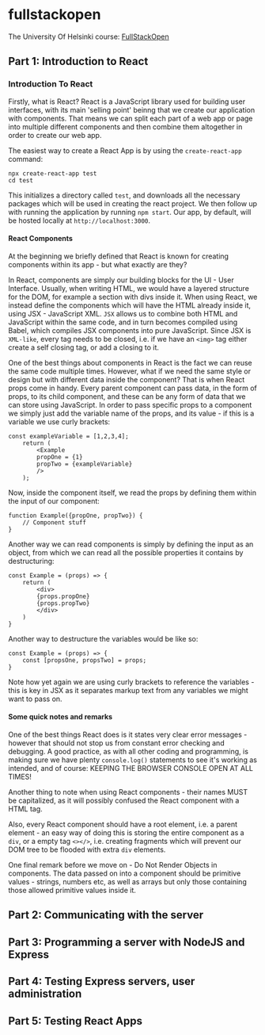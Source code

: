 # fullstackopen

The University Of Helsinki course: [FullStackOpen](https://fullstackopen.com/)

## Part 1: Introduction to React

### Introduction To React

Firstly, what is React? React is a JavaScript library used for building user interfaces, with its main 'selling point' beinng that we create our application with components.
That means we can split each part of a web app or page into multiple different components and then combine them altogether in order to create our web app.

The easiest way to create a React App is by using the `create-react-app` command:

```
npx create-react-app test
cd test
```

This initializes a directory called `test`, and downloads all the necessary packages which will be used in creating the react project.
We then follow up with running the application by running `npm start`. Our app, by default, will be hosted locally at `http://localhost:3000`.

#### React Components

At the beginning we briefly defined that React is known for creating components within its app - but what exactly are they?

In React, components are simply our building blocks for the UI - User Interface. Usually, when writing HTML, we would have a layered structure for the DOM, for example a section with divs inside it.
When using React, we instead define the components which will have the HTML already inside it, using JSX - JavaScript XML.
`JSX` allows us to combine both HTML and JavaScript within the same code, and in turn becomes compiled using Babel, which compiles JSX components into pure JavaScript.
Since JSX is `XML-like`, every tag needs to be closed, i.e. if we have an `<img>` tag either create a self closing tag, or add a closing to it.

One of the best things about components in React is the fact we can reuse the same code multiple times.
However, what if we need the same style or design but with different data inside the component?
That is when React props come in handy.
Every parent component can pass data, in the form of props, to its child component, and these can be any form of data that we can store using JavaScript.
In order to pass specific props to a component we simply just add the variable name of the props, and its value - if this is a variable we use curly brackets:

```JS
const exampleVariable = [1,2,3,4];
    return (
        <Example
        propOne = {1}
        propTwo = {exampleVariable}
        />
    );
```

Now, inside the component itself, we read the props by defining them within the input of our component:

```JS
function Example({propOne, propTwo}) {
    // Component stuff
}
```

Another way we can read components is simply by defining the input as an object, from which we can read all the possible properties it contains by destructuring:
```JS
const Example = (props) => {
    return (
        <div>
        {props.propOne}
        {props.propTwo}
        </div>
    )
}
```
Another way to destructure the variables would be like so:
```JS
const Example = (props) => {
    const [propsOne, propsTwo] = props;
}
```
Note how yet again we are using curly brackets to reference the variables - this is key in JSX as it separates markup text from any variables we might want to pass on.

#### Some quick notes and remarks

One of the best things React does is it states very clear error messages - however that should not stop us from constant error checking and debugging.
A good practice, as with all other coding and programming, is making sure we have plenty `console.log()` statements to see it's working as intended, and of course: KEEPING THE BROWSER CONSOLE OPEN AT ALL TIMES!

Another thing to note when using React components - their names MUST be capitalized, as it will possibly confused the React component with a HTML tag.

Also, every React component should have a root element, i.e. a parent element -  an easy way of doing this is storing the entire component as a `div`, or a empty tag `<></>`, i.e. creating fragments which will prevent our DOM tree to be flooded with extra `div` elements.

One final remark before we move on - Do Not Render Objects in components. The data passed on into a component should be primitive values - strings, numbers etc, as well as arrays but only those containing those allowed primitive values inside it.




## Part 2: Communicating with the server

## Part 3: Programming a server with NodeJS and Express

## Part 4: Testing Express servers, user administration

## Part 5: Testing React Apps
